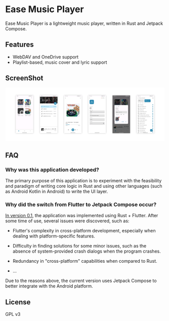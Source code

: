 # Ease Music Player

Ease Music Player is a lightweight music player, written in Rust and Jetpack Compose. 

Features
----

- WebDAV and OneDrive support  
- Playlist-based, music cover and lyric support  

ScreenShot
----

![screenshot](./screenshots/Screenshots.webp)

FAQ
----

### Why was this application developed?

The primary purpose of this application is to experiment with the feasibility and paradigm of writing core logic in Rust and using other languages (such as Android Kotlin in Android) to write the UI layer.


### Why did the switch from Flutter to Jetpack Compose occur?

[In version 0.1](https://github.com/hpp2334/ease-music-player/tree/feat/flutter), the application was implemented using Rust + Flutter. After some time of use, several issues were discovered, such as:

- Flutter's complexity in cross-platform development, especially when dealing with platform-specific features.

- Difficulty in finding solutions for some minor issues, such as the absence of system-provided crash dialogs when the program crashes.

- Redundancy in "cross-platform" capabilities when compared to Rust.

- ...

Due to the reasons above, the current version uses Jetpack Compose to better integrate with the Android platform.

License
----

GPL v3
